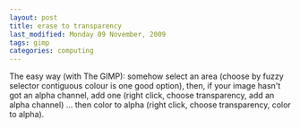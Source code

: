 ```yaml
---
layout: post
title: erase to transparency
last_modified: Monday 09 November, 2009
tags: gimp
categories: computing
---
```

The easy way (with The GIMP): somehow select an area (choose by fuzzy selector contiguous colour is one good option), then, if your image hasn't got an alpha channel, add one (right click, choose transparency, add an alpha channel) ... then color to alpha (right click, choose transparency, color to alpha).
